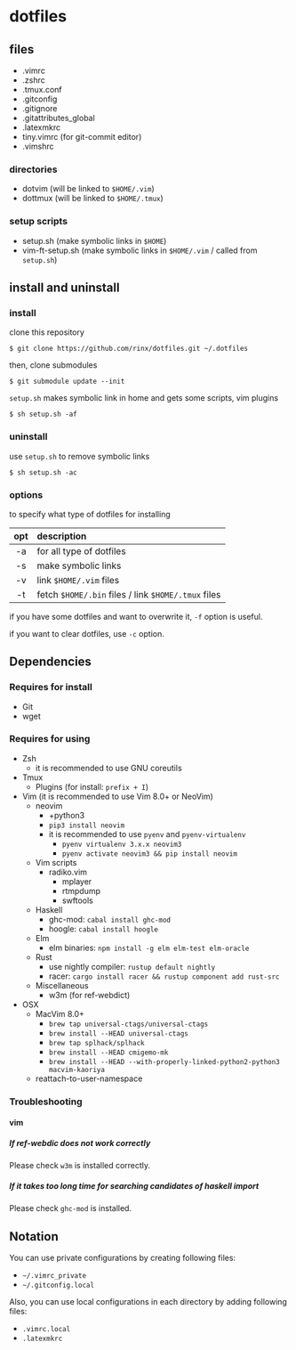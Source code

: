 # dotfiles

## files

* .vimrc
* .zshrc
* .tmux.conf
* .gitconfig
* .gitignore
* .gitattributes\_global
* .latexmkrc
* tiny.vimrc (for git-commit editor)
* .vimshrc

### directories

* dotvim (will be linked to `$HOME/.vim`)
* dottmux (will be linked to `$HOME/.tmux`)

### setup scripts

* setup.sh (make symbolic links in `$HOME`)
* vim-ft-setup.sh (make symbolic links in `$HOME/.vim` / called from `setup.sh`)

## install and uninstall

### install

clone this repository

    $ git clone https://github.com/rinx/dotfiles.git ~/.dotfiles

then, clone submodules

    $ git submodule update --init

`setup.sh` makes symbolic link in home and gets some scripts, vim plugins

    $ sh setup.sh -af

### uninstall

use `setup.sh` to remove symbolic links

    $ sh setup.sh -ac

### options

to specify what type of dotfiles for installing

|opt | description                                         |
|:--:|:----------------------------------------------------|
| -a | for all type of dotfiles                            |
| -s | make symbolic links                                 |
| -v | link `$HOME/.vim` files                             |
| -t | fetch `$HOME/.bin` files / link `$HOME/.tmux` files |

if you have some dotfiles and want to overwrite it, `-f` option is useful.

if you want to clear dotfiles, use `-c` option.


## Dependencies

### Requires for install
* Git
* wget

### Requires for using
* Zsh
    - it is recommended to use GNU coreutils
* Tmux
    - Plugins (for install: `prefix + I`)
* Vim (it is recommended to use Vim 8.0+ or NeoVim)
    - neovim
        - +python3
        - `pip3 install neovim`
        - it is recommended to use `pyenv` and `pyenv-virtualenv`
            - `pyenv virtualenv 3.x.x neovim3`
            - `pyenv activate neovim3 && pip install neovim`
    - Vim scripts
        - radiko.vim
            - mplayer
            - rtmpdump
            - swftools
    - Haskell
        - ghc-mod: `cabal install ghc-mod`
        - hoogle:  `cabal install hoogle`
    - Elm
        - elm binaries: `npm install -g elm elm-test elm-oracle`
    - Rust
        - use nightly compiler: `rustup default nightly`
        - racer: `cargo install racer && rustup component add rust-src`
    - Miscellaneous
        - w3m (for ref-webdict)
* OSX
    - MacVim 8.0+
        - `brew tap universal-ctags/universal-ctags`
        - `brew install --HEAD universal-ctags`
        - `brew tap splhack/splhack`
        - `brew install --HEAD cmigemo-mk`
        - `brew install --HEAD --with-properly-linked-python2-python3 macvim-kaoriya`
    - reattach-to-user-namespace

### Troubleshooting

#### vim

##### If ref-webdic does not work correctly

Please check `w3m` is installed correctly.

##### If it takes too long time for searching candidates of haskell import

Please check `ghc-mod` is installed.


## Notation

You can use private configurations by creating following files:

* `~/.vimrc_private`
* `~/.gitconfig.local`

Also, you can use local configurations in each directory by adding following files:

* `.vimrc.local`
* `.latexmkrc`


